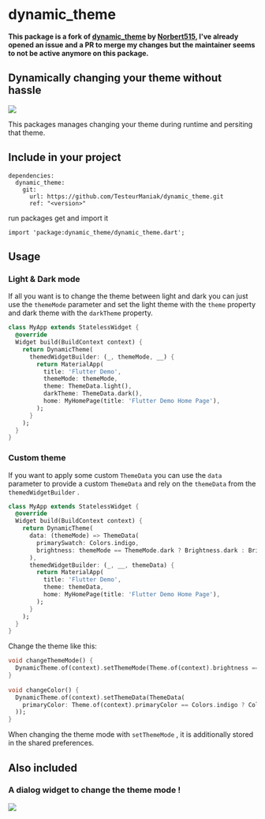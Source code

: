 # dynamic_theme

**This package is a fork of [dynamic_theme](https://github.com/Norbert515/dynamic_theme) by [Norbert515](https://github.com/Norbert515), I've already opened an issue and a PR to merge my changes but the maintainer seems to not be active anymore on this package.**

## Dynamically changing your theme without hassle

![](https://github.com/TesteurManiak/dynamic_theme/blob/master/assets/theme.png)

This packages manages changing your theme during runtime and persiting that theme.

## Include in your project

```
dependencies:
  dynamic_theme:
    git:
      url: https://github.com/TesteurManiak/dynamic_theme.git
      ref: "<version>"
```

run packages get and import it

```
import 'package:dynamic_theme/dynamic_theme.dart';
```

## Usage

### Light & Dark mode

If all you want is to change the theme between light and dark you can just use the `themeMode` parameter and set the light theme with the `theme` property and dark theme with the `darkTheme` property.

```dart
class MyApp extends StatelessWidget {
  @override
  Widget build(BuildContext context) {
    return DynamicTheme(
      themedWidgetBuilder: (_, themeMode, __) {
        return MaterialApp(
          title: 'Flutter Demo',
          themeMode: themeMode,
          theme: ThemeData.light(),
          darkTheme: ThemeData.dark(),
          home: MyHomePage(title: 'Flutter Demo Home Page'),
        );
      }
    );
  }
}
```

### Custom theme

If you want to apply some custom `ThemeData` you can use the `data` parameter to provide a custom `ThemeData` and rely on the `themeData` from the `themedWidgetBuilder` .

```dart
class MyApp extends StatelessWidget {
  @override
  Widget build(BuildContext context) {
    return DynamicTheme(
      data: (themeMode) => ThemeData(
        primarySwatch: Colors.indigo,
        brightness: themeMode == ThemeMode.dark ? Brightness.dark : Brightness.light,
      ),
      themedWidgetBuilder: (_, __, themeData) {
        return MaterialApp(
          title: 'Flutter Demo',
          theme: themeData,
          home: MyHomePage(title: 'Flutter Demo Home Page'),
        );
      }
    );
  }
}
```

Change the theme like this:

```dart
void changeThemeMode() {
  DynamicTheme.of(context).setThemeMode(Theme.of(context).brightness == Brightness.dark ? ThemeMode.light : ThemeMode.dark);
}
  
void changeColor() {
  DynamicTheme.of(context).setThemeData(ThemeData(
    primaryColor: Theme.of(context).primaryColor == Colors.indigo ? Colors.red : Colors.indigo
  ));
}
```

When changing the theme mode with `setThemeMode` , it is additionally stored in the shared preferences.

## Also included

### A dialog widget to change the theme mode !

![](https://github.com/TesteurManiak/dynamic_theme/blob/master/assets/dialogs.png)
